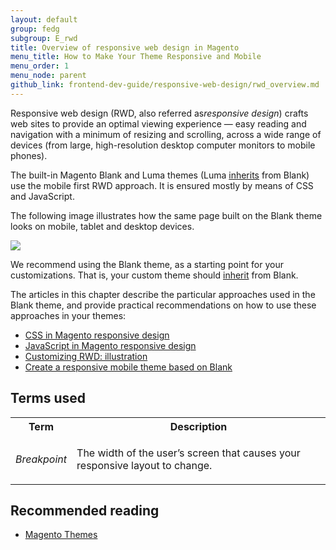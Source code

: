 ```yaml
---
layout: default
group: fedg
subgroup: E_rwd
title: Overview of responsive web design in Magento 
menu_title: How to Make Your Theme Responsive and Mobile
menu_order: 1
menu_node: parent
github_link: frontend-dev-guide/responsive-web-design/rwd_overview.md
---
```


Responsive web design (RWD, also referred as<i>responsive design</i>) crafts web sites to provide an optimal viewing experience &mdash; easy reading and navigation with a minimum of resizing and scrolling, across a wide range of devices (from large, high-resolution desktop computer monitors to mobile phones).

The built-in Magento Blank and Luma themes (Luma <a href="{{site.gdeurl}}frontend-dev-guide/themes/theme-inherit.html" target="_blank">inherits</a> from Blank) use the mobile first RWD approach. It is ensured mostly by means of CSS and JavaScript.


The following image illustrates how the same page built on the Blank theme looks on mobile, tablet and desktop devices.

<img src="{{site.baseurl}}common/images/css_responsive1.jpg">


We recommend using the Blank theme, as a starting point for your customizations. That is, your custom theme should <a href="{{site.gdeurl}}frontend-dev-guide/themes/theme-inherit.html" target="_blank">inherit</a> from Blank.

The articles in this chapter describe the particular approaches used in the Blank theme, and provide practical recommendations on how to use these approaches in your themes:

<ul>
<li> 
<a href="{{site.gdeurl}}frontend-dev-guide/responsive-web-design/rwd_css.html" target="_blank">CSS in Magento responsive design</a>
</li>
<li>
<a href="{{site.gdeurl}}frontend-dev-guide/responsive-web-design/rwd_blocks.html" target="_blank">JavaScript in Magento responsive design</a>
</li>
<li>
<a href="{{site.gdeurl}}frontend-dev-guide/responsive-web-design/rwd_practice.html" target="_blank">Customizing RWD: illustration</a>
</li>

<li>
<a href="{{site.gdeurl}}frontend-dev-guide/responsive-web-design/rwd_overview.html" target="_blank">Create a responsive mobile theme based on Blank</a>
</li>

</ul>


<h2 id="fedg_rwd_terms">Terms used</h2>

<table>
<tr>
<th>
Term
</th>
<th>
Description
</th>
</tr>
<tr>
<td>
<i>Breakpoint</i>
</td>
<td>

The width of the user’s screen that causes your responsive layout to change.

</td>
</tr>
</table>


<h2>Recommended reading</h2>

*	<a href="{{ site.gdeurl }}frontend-dev-guide/themes/theme-general.html" target="_blank">Magento Themes</a>



